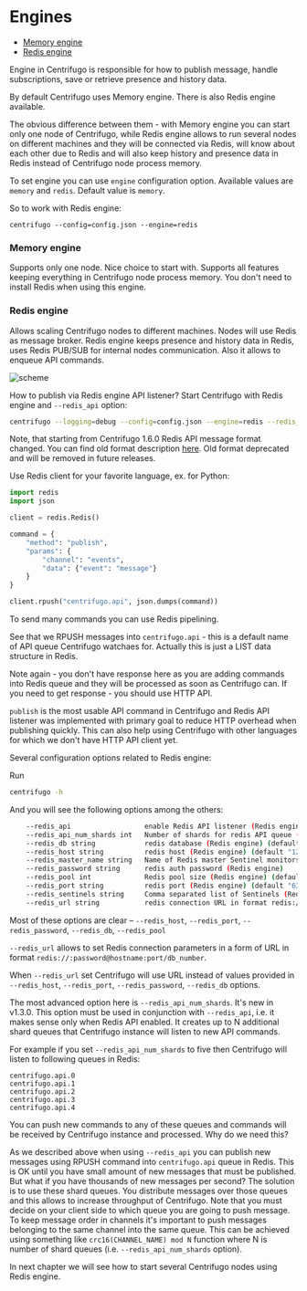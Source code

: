 # Engines

* [Memory engine](#memory-engine)
* [Redis engine](#redis-engine)

Engine in Centrifugo is responsible for how to publish message, handle subscriptions, save
or retrieve presence and history data.

By default Centrifugo uses Memory engine. There is also Redis engine available.

The obvious difference between them - with Memory engine you can start only one
node of Centrifugo, while Redis engine allows to run several nodes on different
machines and they will be connected via Redis, will know about each other due to
Redis and will also keep history and presence data in Redis instead of Centrifugo
node process memory.

To set engine you can use `engine` configuration option. Available values are
`memory` and `redis`. Default value is `memory`.

So to work with Redis engine:

```
centrifugo --config=config.json --engine=redis
```

### Memory engine

Supports only one node. Nice choice to start with. Supports all features keeping
everything in Centrifugo node process memory. You don't need to install Redis when
using this engine.


### Redis engine

Allows scaling Centrifugo nodes to different machines. Nodes will use Redis
as message broker. Redis engine keeps presence and history data in Redis, uses Redis
PUB/SUB for internal nodes communication. Also it allows to enqueue API commands.

![scheme](https://raw.githubusercontent.com/centrifugal/documentation/master/assets/images/scheme_redis.png)

How to publish via Redis engine API listener? Start Centrifugo with Redis engine and
``--redis_api`` option:

```bash
centrifugo --logging=debug --config=config.json --engine=redis --redis_api
```

Note, that starting from Centrifugo 1.6.0 Redis API message format changed. You can find old
format description [here](https://github.com/centrifugal/documentation/blob/2eadd7d3f9991c46c463aff4126f2ea37b17bfad/server/engines.md#redis-engine). Old format deprecated and will be removed in future releases.

Use Redis client for your favorite language, ex. for Python:

```python
import redis
import json

client = redis.Redis()

command = {
    "method": "publish",
    "params": {
        "channel": "events",
        "data": {"event": "message"}
    }
}

client.rpush("centrifugo.api", json.dumps(command))
```

To send many commands you can use Redis pipelining.

See that we RPUSH messages into `centrifugo.api` - this is a default name of API queue
Centrifugo watchaes for. Actually this is just a LIST data structure in Redis.

Note again - you don't have response here as you are adding commands into Redis queue
and they will be processed as soon as Centrifugo can. If you need to get response - you
should use HTTP API.

`publish` is the most usable API command in Centrifugo and Redis API listener was implemented
with primary goal to reduce HTTP overhead when publishing quickly. This can also help using
Centrifugo with other languages for which we don't have HTTP API client yet.

Several configuration options related to Redis engine:

Run

```bash
centrifugo -h
```

And you will see the following options among the others:

```bash
    --redis_api                  enable Redis API listener (Redis engine)
    --redis_api_num_shards int   Number of shards for redis API queue (Redis engine)
    --redis_db string            redis database (Redis engine) (default "0")
    --redis_host string          redis host (Redis engine) (default "127.0.0.1")
    --redis_master_name string   Name of Redis master Sentinel monitors (Redis engine)
    --redis_password string      redis auth password (Redis engine)
    --redis_pool int             Redis pool size (Redis engine) (default 256)
    --redis_port string          redis port (Redis engine) (default "6379")
    --redis_sentinels string     Comma separated list of Sentinels (Redis engine)
    --redis_url string           redis connection URL in format redis://:password@hostname:port/db (Redis engine)
```

Most of these options are clear – `--redis_host`, `--redis_port`, `--redis_password`, `--redis_db`, `--redis_pool`

`--redis_url` allows to set Redis connection parameters in a form of URL in format `redis://:password@hostname:port/db_number`.

When `--redis_url` set Centrifugo will use URL instead of values provided in `--redis_host`,
`--redis_port`, `--redis_password`, `--redis_db` options.

The most advanced option here is `--redis_api_num_shards`. It's new in v1.3.0. This option must be
used in conjunction with `--redis_api`, i.e. it makes sense only when Redis API enabled. It creates
up to N additional shard queues that Centrifugo instance will listen to new API commands.

For example if you set `--redis_api_num_shards` to five then Centrifugo will listen to following
queues in Redis:

```
centrifugo.api.0
centrifugo.api.1
centrifugo.api.2
centrifugo.api.3
centrifugo.api.4
```

You can push new commands to any of these queues and commands will be received by Centrifugo instance
and processed. Why do we need this?

As we described above when using `--redis_api` you can publish new messages using RPUSH command
into `centrifugo.api` queue in Redis. This is OK until you have small amount of new messages that
must be published. But what if you have thousands of new messages per second? The solution is to
use these shard queues. You distribute messages over those queues and this allows to increase
throughput of Centrifugo. Note that you must decide on your client side to which queue you are going
to push message. To keep message order in channels it's important to push messages belonging to the
same channel into the same queue. This can be achieved using something like `crc16(CHANNEL_NAME) mod N`
function where N is number of shard queues (i.e. ``--redis_api_num_shards`` option).

In next chapter we will see how to start several Centrifugo nodes using Redis engine.
